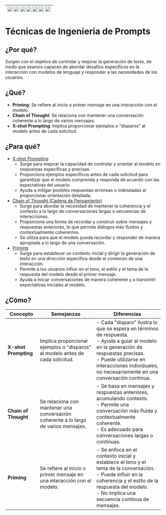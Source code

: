 <div align=right>

|[![](https://img.shields.io/badge/-Inicio-FFF?style=flat&logo=Emlakjet&logoColor=black)](/README.md) [![](https://img.shields.io/badge/-Introducción-FFF?style=flat)](/documentos/intro.md) [![](https://img.shields.io/badge/-Panorámica-FFF?style=flat)](/documentos/panorámica.md) [![](https://img.shields.io/badge/-Prompts-FFF?style=flat)](/documentos/prompts/README.md) [![](https://img.shields.io/badge/-Ingeniería_de_prompts-FFF?style=flat)](/documentos/ingenieriaDePrompts/README.md) [![](https://img.shields.io/badge/-Patrones-FFF?style=flat)](/documentos/ingenieriaDePrompts/patrones/README.md) [![](https://img.shields.io/badge/-Casos_de_uso-FFF?style=flat)](/documentos/casosDeUso/README.md)|
|-|

</div>

# Técnicas de Ingenieria de Prompts

## ¿Por qué?

Surgen con el objetivo de controlar y mejorar la generación de texto, de modo que seamos capaces de abordar desafíos específicos en la interacción con modelos de lenguaje y responder a las necesidades de los usuarios.

## ¿Qué?

- **Priming**: Se refiere al inicio o primer mensaje en una interacción con el modelo.
- **Chain of Thought**: Se relaciona con mantener una conversación coherente a lo largo de varios mensajes.
- **X-shot Prompting**: Implica proporcionar ejemplos o "disparos" al modelo antes de cada solicitud.

## ¿Para qué?

- [X-shot Prompting](xShotPrompting.md)
  - Surge para mejorar la capacidad de controlar y orientar al modelo en respuestas específicas y precisas.
  - Proporciona ejemplos específicos antes de cada solicitud para garantizar que el modelo comprenda y responda de acuerdo con las expectativas del usuario.
  - Ayuda a mitigar posibles respuestas erróneas o indeseadas al proporcionar orientación detallada.
- [Chain of Thought (Cadena de Pensamiento)](chainOfThought.md)
  - Surge para abordar la necesidad de mantener la coherencia y el contexto a lo largo de conversaciones largas o secuencias de interacciones.
  - Proporciona una forma de recordar y construir sobre mensajes y respuestas anteriores, lo que permite diálogos más fluidos y contextualmente coherentes.
  - Se utiliza para que el modelo pueda recordar y responder de manera apropiada a lo largo de una conversación.
- [Priming](priming.md)
  - Surge para establecer un contexto inicial y dirigir la generación de texto en una dirección específica desde el comienzo de una interacción.
  - Permite a los usuarios influir en el tono, el estilo y el tema de la respuesta del modelo desde el primer mensaje.
  - Ayuda a iniciar conversaciones de manera coherente y a transmitir expectativas iniciales al modelo.

## ¿Cómo?

|Concepto|Semejanzas|Diferencias
|-|-|-|
**X-shot Prompting**|Implica proporcionar ejemplos o "disparos" al modelo antes de cada solicitud.|- Cada "disparo" ilustra lo que se espera en términos de respuesta.<br> - Ayuda a guiar al modelo en la generación de respuestas precisas.<br> - Puede utilizarse en interacciones individuales, no necesariamente en una conversación continua.
**Chain of Thought**|Se relaciona con mantener una conversación coherente a lo largo de varios mensajes.|- Se basa en mensajes y respuestas anteriores, acumulando contexto.<br> - Permite una conversación más fluida y contextualmente coherente.<br> - Es adecuado para conversaciones largas o continuas.
**Priming**|Se refiere al inicio o primer mensaje en una interacción con el modelo.|- Se enfoca en el contexto inicial y establece el tono y el tema de la conversación.<br> - Puede influir en la coherencia y el estilo de la respuesta del modelo.<br> - No implica una secuencia continua de mensajes.